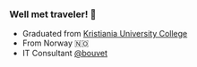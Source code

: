 ### Well met traveler! :wave:

* Graduated from [Kristiania University College](https://www.kristiania.no/en/)
* From Norway 🇳🇴
* IT Consultant [@bouvet](https://github.com/bouvet)
